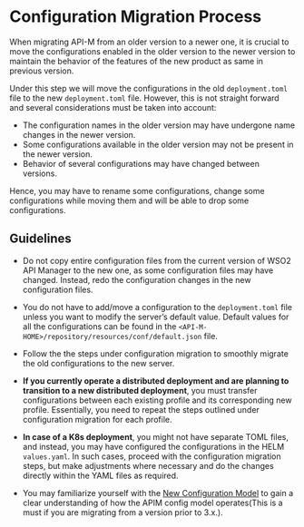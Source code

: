 # Configuration Migration Process

When migrating API-M from an older version to a newer one, it is crucial to move the configurations enabled in the older version to the newer version to maintain the behavior of the features of the new product as same in previous version.

Under this step we will move the configurations in the old `deployment.toml` file to the new `deployment.toml` file. However, this is not straight forward and several considerations must be taken into account:

- The configuration names in the older version may have undergone name changes in the newer version.
- Some configurations available in the older version may not be present in the newer version.
- Behavior of several configurations may have changed between versions.

Hence, you may have to rename some configurations, change some configurations while moving them and will be able to drop some configurations.

## Guidelines

- Do not copy entire configuration files from the current version of WSO2 API Manager to the new one, as some configuration files may have changed. Instead, redo the configuration changes in the new configuration files.

- You do not have to add/move a configuration to the `deployment.toml` file unless you want to modify the server’s default value. Default values for all the configurations can be found in the `<API-M-HOME>/repository/resources/conf/default.json` file.

- Follow the the steps under configuration migration to smoothly migrate the old configurations to the new server.

- **If you currently operate a distributed deployment and are planning to transition to a new distributed deployment**, you must transfer configurations between each existing profile and its corresponding new profile. Essentially, you need to repeat the steps outlined under configuration migration for each profile.

- **In case of a K8s deployment**, you might not have separate TOML files, and instead, you may have configured the configurations in the HELM `values.yaml`. In such cases, proceed with the configuration migration steps, but make adjustments where necessary and do the changes directly within the YAML files as required.

- You may familiarize yourself with the [New Configuration Model](https://apim.docs.wso2.com/en/latest/reference/understanding-the-new-configuration-model/#!) to gain a clear understanding of how the APIM config model operates(This is a must if you are migrating from a version prior to 3.x.).





